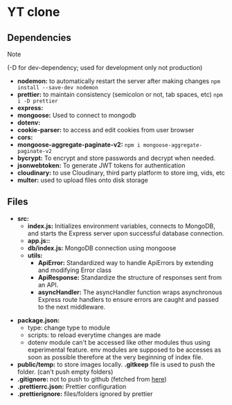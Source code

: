 # YT clone

## Dependencies
> [!NOTE]  
> (-D for dev-dependency; used for development only not production)
- **nodemon:** to automatically restart the server after making changes `npm install --save-dev nodemon`
- **prettier:** to maintain consistency (semicolon or not, tab spaces, etc) `npm i -D prettier`
- **express:**
- **mongoose:** Used to connect to mongodb
- **dotenv:**
- **cookie-parser:** to access and edit cookies from user browser
- **cors:**
- **mongoose-aggregate-paginate-v2:** `npm i mongoose-aggregate-paginate-v2`
- **bycrypt:** To encrypt and store passwords and decrypt when needed.
- **jsonwebtoken:** To generate JWT tokens for authentication
- **cloudinary:** to use Cloudinary, third party platform to store img, vids, etc
- **multer:** used to upload files onto disk storage

## Files
+ **src:**
    - **index.js:** Initializes environment variables, connects to MongoDB, and starts the Express server upon successful database connection.
    - **app.js::** 
    - **db/index.js:** MongoDB connection using mongoose
    - **utils:**
        - **ApiError:** Standardized way to handle ApiErrors by extending and modifying Error class
        - **ApiResponse:** Standardize the structure of responses sent from an API.
        - **asyncHandler:** The asyncHandler function wraps asynchronous Express route handlers to ensure errors are caught and passed to the next middleware.


- **package.json:** 
    - type: change type to module
    - scripts: to reload everytime changes are made
    - dotenv module can't be accessed like other modules thus using experimental feature. env modules are supposed to be accesses as soon as possible therefore at the very beginning of index file.
- **public/temp:** to store images locally. **.gitkeep** file is used to push the folder. (can't push empty folders)
- **.gitignore:** not to push to github (fetched from [here](https://mrkandreev.name/snippets/gitignore-generator/#Node))
- **.prettierrc.json:** Prettier configuration
- **.prettierignore:** files/folders ignored by prettier
